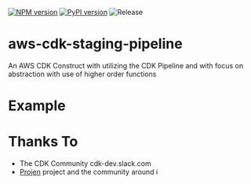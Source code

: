 [![NPM version](https://badge.fury.io/js/aws-cdk-staging-pipeline.svg)](https://badge.fury.io/js/aws-cdk-staging-pipeline)
[![PyPI version](https://badge.fury.io/py/aws-cdk-staging-pipeline.svg)](https://badge.fury.io/py/aws-cdk-staging-pipeline)
![Release](https://github.com/mmuller88/aws-cdk-staging-pipeline/workflows/Release/badge.svg)

# aws-cdk-staging-pipeline

An AWS CDK Construct with utilizing the CDK Pipeline and with focus on abstraction with use of higher order functions

# Example

# Thanks To

- The CDK Community cdk-dev.slack.com
- [Projen](https://github.com/projen/projen) project and the community around i
